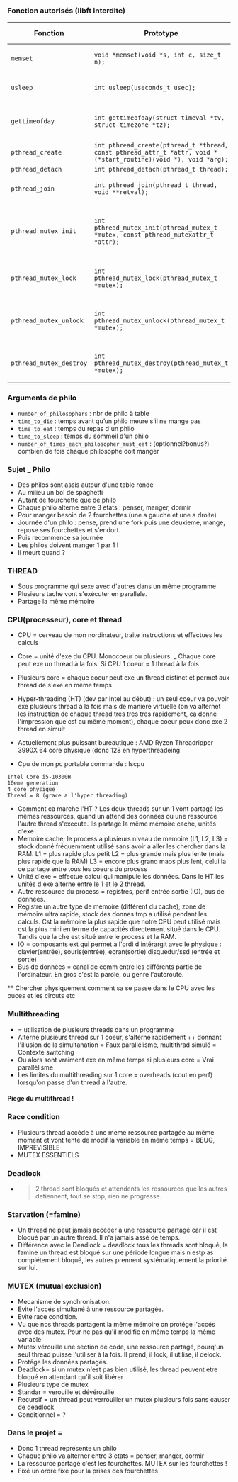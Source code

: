 ### Fonction autorisés (libft interdite)

| Fonction                  | Prototype                                                                                       | Explication simple                                                                 |
|---------------------------|-------------------------------------------------------------------------------------------------|-------------------------------------------------------------------------------------|
| `memset`                  | `void *memset(void *s, int c, size_t n);`                                                       | Remplit une zone mémoire avec un octet c
| `usleep`                  | `int usleep(useconds_t usec);`                                                                  | Fait une pause (usec microsecondes).                                                 |
| `gettimeofday`            | `int gettimeofday(struct timeval *tv, struct timezone *tz);`                                   | Donne l’heure actuelle (secondes + microsecondes).                  |
| `pthread_create`          | `int pthread_create(pthread_t *thread, const pthread_attr_t *attr, void *(*start_routine)(void *), void *arg);` | Lance un nouveau thread 
| `pthread_detach`          | `int pthread_detach(pthread_t thread);`                                                         |
| `pthread_join`            | `int pthread_join(pthread_t thread, void **retval);`                                            | Attend qu’un thread se termine
| `pthread_mutex_init`      | `int pthread_mutex_init(pthread_mutex_t *mutex, const pthread_mutexattr_t *attr);`             | Verouille (= cadenas) pour gérer l’accès partagé à une ressource. (fork dans le sujet)         |
| `pthread_mutex_lock`      | `int pthread_mutex_lock(pthread_mutex_t *mutex);`                                               | Ferme le cadenas (bloque l’accès aux autres).                                      |
| `pthread_mutex_unlock`    | `int pthread_mutex_unlock(pthread_mutex_t *mutex);`                                             | Ouvre le cadenas (autorise les autres à accéder).                                  |
| `pthread_mutex_destroy`   | `int pthread_mutex_destroy(pthread_mutex_t *mutex);`                                            | Détruit le cadenas quand on en a plus besoin.                                      |

### Arguments de philo
- `number_of_philosophers` : nbr de philo à table
- `time_to_die` : temps avant qu’un philo meure s’il ne mange pas
- `time_to_eat` : temps du repas d'un philo
- `time_to_sleep` : temps du sommeil d'un philo
- `number_of_times_each_philosopher_must_eat` : (optionnel?bonus?) combien de fois chaque philosophe doit manger

### Sujet _ Philo 

- Des philos sont assis autour d'une table ronde
- Au milieu un bol de spaghetti 
- Autant de fourchette que de philo 
- Chaque philo alterne entre 3 etats : penser, manger, dormir
- Pour manger besoin de 2 fourchettes (une a gauche et une a droite)
- Journée d'un philo : pense, prend une fork puis une deuxieme, mange, repose ses fourchettes et s'endort. 
- Puis recommence sa journée 
- Les philos doivent manger 1 par 1 ! 
- Il meurt quand ? 

### THREAD 

- Sous programme qui sexe avec d'autres dans un même programme
- Plusieurs tache vont s'exécuter en parallele. 
- Partage la même mémoire

### CPU(processeur), core et thread

- CPU = cerveau de mon nordinateur, traite instructions et effectues les calculs 
- Core = unité d'exe du CPU. Monocoeur ou plusieurs.
_ Chaque core peut exe un thread à la fois. Si CPU 1 coeur = 1 thread à la fois
- Plusieurs core = chaque coeur peut exe un thread distinct et permet aux thread de s'exe en même temps
- Hyper-threading (HT) (dev par Intel au début) : un seul coeur va pouvoir exe plusieurs thread à la fois mais de maniere virtuelle (on va alternet les instruction de chaque thread tres tres tres rapidement, ca donne l'impression que cst au même moment), chaque coeur peux donc exe 2 thread en simult 

- Actuellement plus puissant bureautique : AMD Ryzen Threadripper 3990X 64 core physique (donc 128 en hyperthreadeing

- Cpu de mon pc portable commande : lscpu

 ````
 Intel Core i5-10300H 
 10eme generation
 4 core physique 
 Thread = 8 (grace a l'hyper threading)
 ````
- Comment ca marche l'HT ? Les deux threads sur un 1 vont partagé les mêmes ressources, quand un attend des données ou une ressource l'autre thread s'execute. Ils partage la même mémoire cache, unités d'exe
- Memoire cache; le process a plusieurs niveau de memoire (L1, L2, L3) = stock donné fréquemment utilisé sans avoir a aller les chercher dans la RAM. 
    L1 = plus rapide plus petit
    L2 = plus grande mais plus lente (mais plus rapide que la RAM)
    L3 = encore plus grand maos plus lent, celui la ce partage entre tous les coeurs du process
- Unité d'exe = effectue calcul qui manipule les données. Dans le HT les unités d'exe alterne entre le 1 et le 2 thread. 
- Autre ressource du process = registres, perif entrée sortie (IO), bus de données. 
- Registre un autre type de mémoire (différent du cache), zone de mémoire ultra rapide, stock des donnes tmp a utilisé pendant les calculs. Cst la mémoire la plus rapide que notre CPU peut utilisé mais cst la plus mini en terme de capacités directement situé dans le CPU. Tandis que la che est situé entre le process et la RAM. 
- IO = composants ext qui permet à l'ordi d'intérargit avec le physique : clavier(entrée), souris(entrée), ecran(sortie) disquedur/ssd (entrée et sortie)
- Bus de données = canal de comm entre les différents partie de l'ordinateur. En gros c'est la parole, ou genre l'autoroute.

** Chercher physiquement comment sa se passe dans le CPU avec les puces et les circuts etc 


### Multithreading 

- = utilisation de plusieurs threads dans un programme
- Alterne plusieurs thread sur 1 coeur, s'alterne rapidement ++ donnant l'illusion de la simultanation = Faux parallélisme, multithrad simulé
= Contexte switching 
- Ou alors sont vraiment exe en même temps si plusieurs core = Vrai parallélisme
- Les limites du multithreading sur 1 core = overheads (cout en perf) lorsqu'on passe d'un thread à l'autre. 



#### Piege du multithread ! 

### Race condition 

- Plusieurs thread accéde à une meme ressource partagée au même moment et vont tente de modif la variable en même temps = BEUG, IMPREVISIBLE 
- MUTEX ESSENTIELS 

### Deadlock

- > 2 thread sont bloqués et attendents les ressources que les autres detiennent, tout se stop, rien ne progresse. 

### Starvation (=famine)

- Un thread ne peut jamais accéder à une ressource partagé car il est bloqué par un autre thread. Il n'a jamais assé de temps. 
- Différence avec le Deadlock = deadlock tous les threads sont bloqué, la famine un thread est bloqué sur une période longue mais n estp as complétement bloqué, les autres prennent systématiquement la priorité sur lui. 

### MUTEX (mutual exclusion) 

- Mecanisme de synchronisation. 
- Evite l'accés simultané à une ressource partagée. 
- Evite race condition.
- Vu que nos threads partagent la même mémoire on protége l'accés avec des mutex. Pour ne pas qu'il modifie en même temps la même variable
- Mutex vérouille une section de code, une ressource partagé, pourq'un seul thread puisse l'utiliser à la fois. Il prend, il lock, il utilise, il delock.
- Protége les données partagés. 
- Deadlock= si un mutex n'est pas bien utilisé, les thread peuvent etre bloqué en attendant qu'il soit libérer
- Plusieurs type de mutex 
- Standar = verouille et dévérouille
- Recursif = un thread peut verrouiller un mutex plusieurs fois sans causer de deadlock
- Conditionnel = ? 

### Dans le projet = 
- Donc 1 thread représente un philo 
- Chaque philo va alterner entre 3 etats = penser, manger, dormir
- La ressource partagé c'est les fourchettes. MUTEX sur les fourchettes !
- Fixé un ordre fixe pour la prises des fourchettes 
